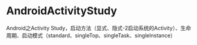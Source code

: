# AndroidActivityStudy
Android之Activity Study，启动方法（显式、隐式-2启动系统的Activity）、生命周期、启动模式（standard、singleTop、singleTask、singleInstance）
